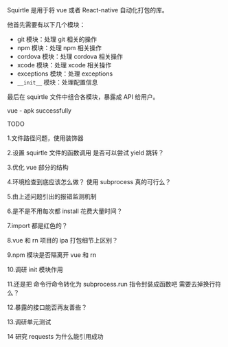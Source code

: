 Squirtle 是用于将 vue 或者 React-native 自动化打包的库。

他首先需要有以下几个模块：

+ git 模块：处理 git 相关的操作
+ npm 模块：处理 npm 相关操作
+ cordova 模块：处理 cordova 相关操作
+ xcode 模块：处理 xcode 相关操作
+ exceptions 模块：处理 exceptions
+ `__init__` 模块：处理配置信息

最后在 squirtle 文件中组合各模块，暴露成 API 给用户。

vue - apk successfully

TODO

1.文件路径问题，使用装饰器

2.设置 squirtle 文件的函数调用 是否可以尝试 yield 跳转？

3.优化 vue 部分的结构

4.环境检查到底应该怎么做？ 使用 subprocess 真的可行么？

5.由上述问题引出的报错监测机制

6.是不是不用每次都 install 花费大量时间？ 

7.import 都是红色的？

8.vue 和 rn 项目的 ipa 打包细节上区别？

9.npm 模块是否隔离开 vue 和 rn

10.调研 init 模块作用

11.还是把 命令行命令转化为 subprocess.run 指令封装成函数吧 需要去掉换行符么？

12.暴露的接口能否再友善些？

13.调研单元测试

14 研究 requests 为什么能引用成功
